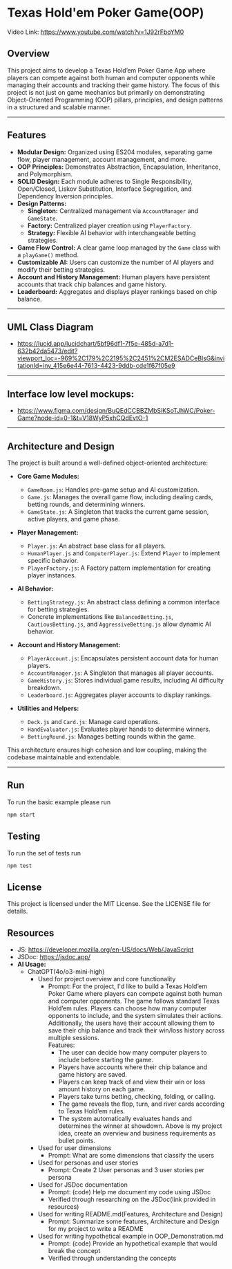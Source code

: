 # Texas Hold'em Poker Game(OOP)
Video Link: https://www.youtube.com/watch?v=1J92rFboYM0
## Overview
This project aims to develop a Texas Hold’em Poker Game App where players can compete against both human and computer opponents while managing their accounts and tracking their game history. The focus of this project is not just on game mechanics but primarily on demonstrating Object-Oriented Programming (OOP) pillars, principles, and design patterns in a structured and scalable manner.

---

## Features

- **Modular Design:** Organized using ES204 modules, separating game flow, player management, account management, and more.
- **OOP Principles:** Demonstrates Abstraction, Encapsulation, Inheritance, and Polymorphism.
- **SOLID Design:** Each module adheres to Single Responsibility, Open/Closed, Liskov Substitution, Interface Segregation, and Dependency Inversion principles.
- **Design Patterns:**
  - **Singleton:** Centralized management via `AccountManager` and `GameState`.
  - **Factory:** Centralized player creation using `PlayerFactory`.
  - **Strategy:** Flexible AI behavior with interchangeable betting strategies.
- **Game Flow Control:** A clear game loop managed by the `Game` class with a `playGame()` method.
- **Customizable AI:** Users can customize the number of AI players and modify their betting strategies.
- **Account and History Management:** Human players have persistent accounts that track chip balances and game history.
- **Leaderboard:** Aggregates and displays player rankings based on chip balance.

---

## UML Class Diagram

  - https://lucid.app/lucidchart/5bf96df1-7f5e-485d-a7d1-632b42da5473/edit?viewport_loc=-969%2C179%2C2195%2C2451%2CM2ESADCeBlsG&invitationId=inv_415e6e44-7613-4423-9ddb-cde1f67f05e9
    
---

## Interface low level mockups:
    
  - https://www.figma.com/design/BuQEdCCBBZMbSiKSoTJhWC/Poker-Game?node-id=0-1&t=V18WyP5xhCQdEvtO-1

---

## Architecture and Design

The project is built around a well-defined object-oriented architecture:

- **Core Game Modules:**
  - `GameRoom.js`: Handles pre-game setup and AI customization.
  - `Game.js`: Manages the overall game flow, including dealing cards, betting rounds, and determining winners.
  - `GameState.js`: A Singleton that tracks the current game session, active players, and game phase.
  
- **Player Management:**
  - `Player.js`: An abstract base class for all players.
  - `HumanPlayer.js` and `ComputerPlayer.js`: Extend `Player` to implement specific behavior.
  - `PlayerFactory.js`: A Factory pattern implementation for creating player instances.

- **AI Behavior:**
  - `BettingStrategy.js`: An abstract class defining a common interface for betting strategies.
  - Concrete implementations like `BalancedBetting.js`, `CautiousBetting.js`, and `AggressiveBetting.js` allow dynamic AI behavior.

- **Account and History Management:**
  - `PlayerAccount.js`: Encapsulates persistent account data for human players.
  - `AccountManager.js`: A Singleton that manages all player accounts.
  - `GameHistory.js`: Stores individual game results, including AI difficulty breakdown.
  - `Leaderboard.js`: Aggregates player accounts to display rankings.

- **Utilities and Helpers:**
  - `Deck.js` and `Card.js`: Manage card operations.
  - `HandEvaluator.js`: Evaluates player hands to determine winners.
  - `BettingRound.js`: Manages betting rounds within the game.

This architecture ensures high cohesion and low coupling, making the codebase maintainable and extendable.

---
## Run
To run the basic example please run

```bash
npm start
```
## Testing
To run the set of tests run

```bash
npm test
```

## License
This project is licensed under the MIT License. See the LICENSE file for details.

## Resources
  - JS: https://developer.mozilla.org/en-US/docs/Web/JavaScript
  - JSDoc: https://jsdoc.app/
  - **AI Usage:**
    - ChatGPT(4o/o3-mini-high)
      - Used for project overview and core functionality
        - Prompt: 
          For the project, I'd like to build a Texas Hold’em Poker Game where players can compete against both human and computer opponents. The game follows standard Texas Hold’em rules. Players can choose how many computer opponents to include, and the system simulates their actions. Additionally, the users have their account allowing them to save their chip balance and track their win/loss history across multiple sessions.  
          Features:  
          - The user can decide how many computer players to include before starting the game.  
          - Players have accounts where their chip balance and game history are saved.
          - Players can keep track of and view their win or loss amount history on each game.
          - Players take turns betting, checking, folding, or calling.  
          - The game reveals the flop, turn, and river cards according to Texas Hold’em rules.  
          - The system automatically evaluates hands and determines the winner at showdown. 
          Above is my project idea, create an overview and business requirements as bullet points.
      - Used for user dimensions
        - Prompt: What are some dimensions that classify the users
      - Used for personas and user stories
        - Prompt: Create 2 User personas and 3 user stories per persona
      - Used for JSDoc documentation
        - Prompt: (code) Help me document my code using JSDoc
        - Verified through researching on the JSDoc(link provided in resources)
      - Used for writing README.md(Features, Architecture and Design)
        - Prompt: Summarize some features, Architecture and Design for my project to write a README
      - Used for writing hypothetical example in OOP_Demonstration.md
        - Prompt: (code) Provide an hypothetical example that would break the concept
        - Verified through understanding the concepts


